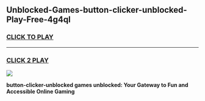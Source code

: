 
## Unblocked-Games-button-clicker-unblocked-Play-Free-4g4ql
<h3>
<a href="https://premium76.site?title=button-clicker-unblocked&ref=23A">CLICK TO PLAY</a></h3>
<hr>

<h3>
<a href="https://premium76.site?title=button-clicker-unblocked&ref=23A">CLICK 2 PLAY</a>
  
</h3>

<a href="https://premium76.site?title=button-clicker-unblocked&ref=23A"><img src="https://clearcache.store/games.png"></a>


**button-clicker-unblocked games unblocked: Your Gateway to Fun and Accessible Online Gaming**
